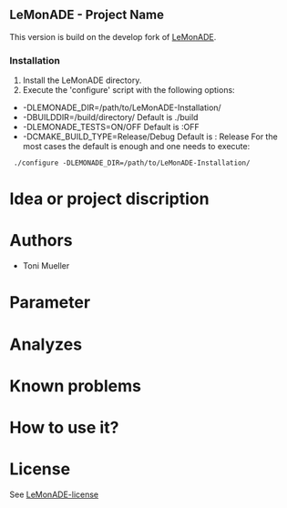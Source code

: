 ## LeMonADE - Project Name 

This version is build on the develop fork of [LeMonADE](https://github.com/tonimueller).

### Installation ###
1. Install the LeMonADE directory.
2. Execute the 'configure' script with the following options:
 *  -DLEMONADE_DIR=/path/to/LeMonADE-Installation/
 *  -DBUILDDIR=/build/directory/  Default is ./build
 *  -DLEMONADE_TESTS=ON/OFF Default is :OFF
 *  -DCMAKE_BUILD_TYPE=Release/Debug Default is : Release
 For the most cases the default is enough and one needs to execute:
```shell
 ./configure -DLEMONADE_DIR=/path/to/LeMonADE-Installation/
```

# Idea or project discription 

# Authors 
* Toni Mueller

# Parameter
 

# Analyzes 
 

# Known problems 
 

# How to use it?


# License
See [LeMonADE-license](https://github.com/LeMonADE-project/LeMonADE/blob/master/LICENSE)

